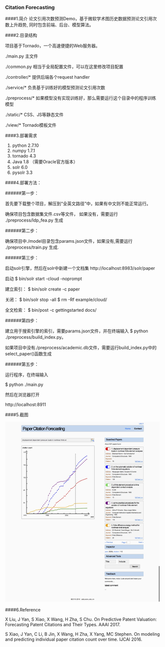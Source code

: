 ### Citation Forecasting

####1.简介
论文引用次数预测Demo，基于微软学术图历史数据预测论文引用次数上升趋势, 同时包含前端、后台、模型算法。

####2.目录结构

项目基于Tornado，一个高速便捷的Web服务器。

./main.py 主文件

./common.py 相当于全局配置文件，可以在这里修改项目配置

./controller/* 提供后端各个request handler

./service/* 负责基于训练好的模型预测论文引用次数

./preprocess/*  如果模型没有实现训练好，那么需要运行这个目录中的程序训练模型

./static/* CSS、JS等静态文件

./view/* Tornado模板文件


####3.部署需求

1. python 2.7.10
2. numpy 1.7.1
3. tornado 4.3
4. Java 1.8 （需要Oracle官方版本）
5. solr 6.0
6. pysolr 3.3




####4.部署方法：


######第一步：

首先要下载整个项目，解压到“全英文路径”中，如果有中文则不能正常运行。

确保项目包含数据集文件.csv等文件， 如果没有，需要运行 ./preprocess/ldp_fea.py 生成


######第二步：

确保项目中./model目录包含params.json文件，如果没有,需要运行 ./preprocess/train.py 生成.

######第三步：

启动solr引擎，然后在solr中新建一个文档集 http://localhost:8983/solr/paper

启动
$ bin/solr start -cloud -noprompt


建立索引：
$ bin/solr create -c paper

关闭：
$ bin/solr stop -all
$ rm -Rf example/cloud/

全文检索：
$ bin/post -c gettingstarted docs/

######第四步：

建立用于搜索引擎的索引，需要params.json文件，并在终端输入 
$ python ./preprocess/build_index.py。

如果项目中没有./preprocess/academic.db文件，需要运行build_index.py中的select_paper()函数生成

######第五步：

运行程序，在终端输入

$ python ./main.py

然后在浏览器打开

http://localhost:8911

####5.截图

![](./doc/citation.png)


####6.Reference

X Liu, J Yan, S Xiao, X Wang, H Zha, S Chu. On Predictive Patent Valuation: Forecasting Patent Citations and Their Types. AAAI 2017.


S Xiao, J Yan, C Li, B Jin, X Wang, H Zha, X Yang, MC Stephen. On modeling and predicting individual paper citation count over time. IJCAI 2016.



